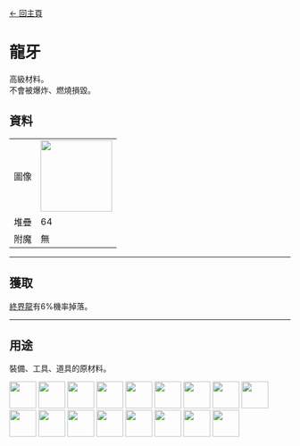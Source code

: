 [← 回主頁](../)
# 龍牙
高級材料。  
不會被爆炸、燃燒損毀。

## 資料
<table>
    <tr><td align="end">圖像</td><td><img src="https://i.imgur.com/ZJn6ZOj.png" width="128"/></td></tr>
    <tr><td align="end">堆疊</td><td>64</td></tr>
    <tr><td align="end">附魔</td><td>無</td></tr>
</table>

---

## 獲取
[終界龍](https://minecraft.fandom.com/zh/wiki/終界龍)有6%機率掉落。

---

## 用途
裝備、工具、道具的原材料。  

<a href="fast_break_magic_wand.md"><img src="https://i.imgur.com/W49RaLU.png" width="48"/></a>
<a href="fast_fill_magic_wand.md"><img src="https://i.imgur.com/7cOnwYJ.png" width="48"/></a>
<a href="pickaxe.md"><img src="https://i.imgur.com/8Az4lnz.png" width="48"/></a>
<a href="axe.md"><img src="https://i.imgur.com/uysb6iv.png" width="48"/></a>
<a href="bow.md"><img src="https://i.imgur.com/OG1BKLZ.gif" width="48"/></a>
<a href="crossbow.md"><img src="https://i.imgur.com/1U1Va07.gif" width="48"/></a>
<a href="sword.md"><img src="https://i.imgur.com/Pr9Lvlq.png" width="48"/></a>
<a href="shovel.md"><img src="https://i.imgur.com/PWVHzv7.png" width="48"/></a>
<a href="hoe.md"><img src="https://i.imgur.com/9KdiXDi.png" width="48"/></a>
<a href="helmet.md"><img src="https://i.imgur.com/zZtcnuU.png" width="48"/></a>
<a href="chestplate.md"><img src="https://i.imgur.com/A2lVkZG.png" width="48"/></a>
<a href="leggings.md"><img src="https://i.imgur.com/2GF9HK6.png" width="48"/></a>
<a href="boots.md"><img src="https://i.imgur.com/eTBvKLO.png" width="48"/></a>
<a href="rope.md"><img src="https://i.imgur.com/ZvzYK32.png" width="48"/></a>
<a href="rope.md"><img src="https://i.imgur.com/horYOR1.png" width="48"/></a>
<a href="rope.md"><img src="https://i.imgur.com/bLvlyCD.png" width="48"/></a>
<a href="rope.md"><img src="https://i.imgur.com/qvrHVFH.png" width="48"/></a>